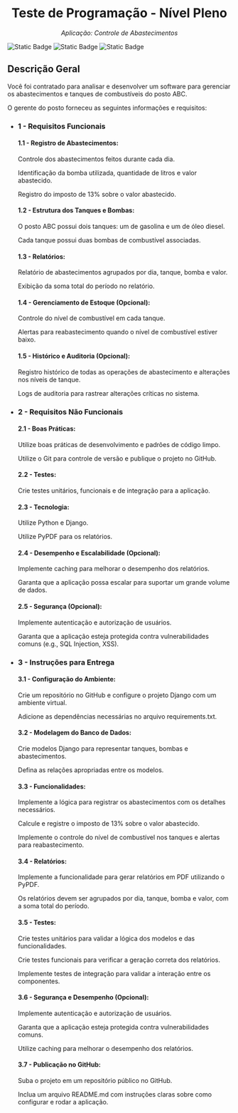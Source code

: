 <h1 align="center">Teste de Programação - Nível Pleno</h1>

<p align="center"><i>Aplicação: Controle de Abastecimentos</i></p>

![Static Badge](https://img.shields.io/badge/python-blue)
![Static Badge](https://img.shields.io/badge/orm-django-3fb950)
![Static Badge](https://img.shields.io/badge/report-PyPDF-DAA520)

## Descrição Geral

  Você foi contratado para analisar e desenvolver um software para gerenciar os abastecimentos e tanques de combustíveis do posto ABC. 
  
  O gerente do posto forneceu as seguintes informações e requisitos:

- ### 1 - Requisitos Funcionais
    #### 1.1 - Registro de Abastecimentos:

    Controle dos abastecimentos feitos durante cada dia.
   
    Identificação da bomba utilizada, quantidade de litros e valor abastecido.

    Registro do imposto de 13% sobre o valor abastecido.

    #### 1.2 - Estrutura dos Tanques e Bombas:
    
    O posto ABC possui dois tanques: um de gasolina e um de óleo diesel.
    
    Cada tanque possui duas bombas de combustível associadas.

    #### 1.3 - Relatórios:

    Relatório de abastecimentos agrupados por dia, tanque, bomba e valor.
    
    Exibição da soma total do período no relatório.

    #### 1.4 - Gerenciamento de Estoque (Opcional):

    Controle do nível de combustível em cada tanque.
    
    Alertas para reabastecimento quando o nível de combustível estiver baixo.

    #### 1.5 - Histórico e Auditoria (Opcional):

    Registro histórico de todas as operações de abastecimento e alterações nos níveis de tanque.

    Logs de auditoria para rastrear alterações críticas no sistema.

- ### 2 - Requisitos Não Funcionais
    #### 2.1 - Boas Práticas:
    
    Utilize boas práticas de desenvolvimento e padrões de código limpo.

    Utilize o Git para controle de versão e publique o projeto no GitHub.

    #### 2.2 - Testes:

    Crie testes unitários, funcionais e de integração para a aplicação.
    
    #### 2.3 - Tecnologia:
    
    Utilize Python e Django.

    Utilize PyPDF para os relatórios.

    #### 2.4 - Desempenho e Escalabilidade (Opcional):

    Implemente caching para melhorar o desempenho dos relatórios.

    Garanta que a aplicação possa escalar para suportar um grande volume de dados.

    #### 2.5 - Segurança (Opcional):
    
    Implemente autenticação e autorização de usuários.

    Garanta que a aplicação esteja protegida contra vulnerabilidades comuns (e.g., SQL Injection, XSS).

- ### 3 - Instruções para Entrega

    #### 3.1 - Configuração do Ambiente:

    Crie um repositório no GitHub e configure o projeto Django com um ambiente virtual.

    Adicione as dependências necessárias no arquivo requirements.txt.

    #### 3.2 - Modelagem do Banco de Dados:
    
    Crie modelos Django para representar tanques, bombas e abastecimentos.
    
    Defina as relações apropriadas entre os modelos.

    #### 3.3 - Funcionalidades:

    Implemente a lógica para registrar os abastecimentos com os detalhes necessários.

    Calcule e registre o imposto de 13% sobre o valor abastecido.

    Implemente o controle do nível de combustível nos tanques e alertas para reabastecimento.

    #### 3.4 - Relatórios:

    Implemente a funcionalidade para gerar relatórios em PDF utilizando o PyPDF.

    Os relatórios devem ser agrupados por dia, tanque, bomba e valor, com a soma total do período.

    #### 3.5 - Testes:

    Crie testes unitários para validar a lógica dos modelos e das funcionalidades.

    Crie testes funcionais para verificar a geração correta dos relatórios.

    Implemente testes de integração para validar a interação entre os componentes.

    #### 3.6 - Segurança e Desempenho (Opcional):

    Implemente autenticação e autorização de usuários.

    Garanta que a aplicação esteja protegida contra vulnerabilidades comuns.

    Utilize caching para melhorar o desempenho dos relatórios.

    #### 3.7 - Publicação no GitHub:

    Suba o projeto em um repositório público no GitHub.

    Inclua um arquivo README.md com instruções claras sobre como configurar e rodar a aplicação.